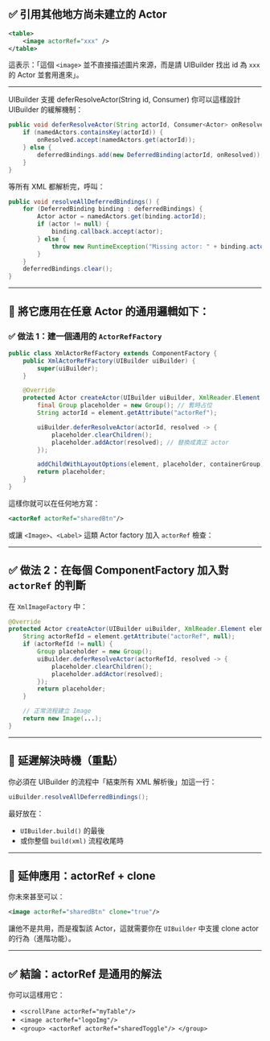 
## ✅ 引用其他地方尚未建立的 Actor

```xml
<table>
    <image actorRef="xxx" />
</table>
```

這表示：「這個 `<image>` 並不直接描述圖片來源，而是請 UIBuilder 找出 id 為 `xxx` 的 Actor 並套用進來」。

---

UIBuilder 支援 deferResolveActor(String id, Consumer<Actor>)
你可以這樣設計 UIBuilder 的緩解機制：
```java
public void deferResolveActor(String actorId, Consumer<Actor> onResolved) {
    if (namedActors.containsKey(actorId)) {
        onResolved.accept(namedActors.get(actorId));
    } else {
        deferredBindings.add(new DeferredBinding(actorId, onResolved));
    }
}
```
等所有 XML 都解析完，呼叫：
```java
public void resolveAllDeferredBindings() {
    for (DeferredBinding binding : deferredBindings) {
        Actor actor = namedActors.get(binding.actorId);
        if (actor != null) {
            binding.callback.accept(actor);
        } else {
            throw new RuntimeException("Missing actor: " + binding.actorId);
        }
    }
    deferredBindings.clear();
}
```

---

## 🔄 將它應用在任意 Actor 的通用邏輯如下：

### ✅ 做法 1：建一個通用的 `ActorRefFactory`

```java
public class XmlActorRefFactory extends ComponentFactory {
    public XmlActorRefFactory(UIBuilder uiBuilder) {
        super(uiBuilder);
    }

    @Override
    protected Actor createActor(UIBuilder uiBuilder, XmlReader.Element element, Group containerGroup) {
        final Group placeholder = new Group(); // 暫時占位
        String actorId = element.getAttribute("actorRef");

        uiBuilder.deferResolveActor(actorId, resolved -> {
            placeholder.clearChildren();
            placeholder.addActor(resolved); // 替換成真正 actor
        });

        addChildWithLayoutOptions(element, placeholder, containerGroup);
        return placeholder;
    }
}
```

這樣你就可以在任何地方寫：

```xml
<actorRef actorRef="sharedBtn"/>
```

或讓 `<Image>`、`<Label>` 這類 Actor factory 加入 `actorRef` 檢查：

---

## ✅ 做法 2：在每個 ComponentFactory 加入對 `actorRef` 的判斷

在 `XmlImageFactory` 中：

```java
@Override
protected Actor createActor(UIBuilder uiBuilder, XmlReader.Element element, Group containerGroup) {
    String actorRefId = element.getAttribute("actorRef", null);
    if (actorRefId != null) {
        Group placeholder = new Group();
        uiBuilder.deferResolveActor(actorRefId, resolved -> {
            placeholder.clearChildren();
            placeholder.addActor(resolved);
        });
        return placeholder;
    }

    // 正常流程建立 Image
    return new Image(...);
}
```

---

## 🔁 延遲解決時機（重點）

你必須在 UIBuilder 的流程中「結束所有 XML 解析後」加這一行：

```java
uiBuilder.resolveAllDeferredBindings();
```

最好放在：

* `UIBuilder.build()` 的最後
* 或你整個 `build(xml)` 流程收尾時

---

## 🔧 延伸應用：actorRef + clone

你未來甚至可以：

```xml
<image actorRef="sharedBtn" clone="true"/>
```

讓他不是共用，而是複製該 Actor，這就需要你在 `UIBuilder` 中支援 clone actor 的行為（進階功能）。

---

## ✅ 結論：actorRef 是通用的解法

你可以這樣用它：

* `<scrollPane actorRef="myTable"/>`
* `<image actorRef="logoImg"/>`
* `<group> <actorRef actorRef="sharedToggle"/> </group>`


